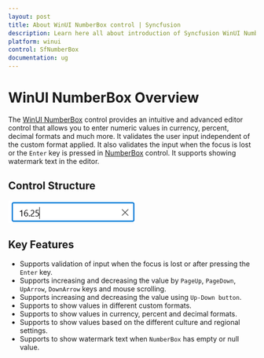```yaml
---
layout: post
title: About WinUI NumberBox control | Syncfusion
description: Learn here all about introduction of Syncfusion WinUI NumberBox (SfNumberBox) control, its features, and more.
platform: winui
control: SfNumberBox
documentation: ug
---
```


# WinUI NumberBox Overview

The [WinUI NumberBox](https://www.syncfusion.com/winui-controls/numberbox) control provides an intuitive and advanced editor control that allows you to enter numeric values in currency, percent, decimal formats and much more. It validates the user input independent of the custom format applied. It also validates the input when the focus is lost or the `Enter` key is pressed in [NumberBox](https://help.syncfusion.com/cr/winui/Syncfusion.UI.Xaml.Editors.SfNumberBox) control. It supports showing watermark text in the editor.

## Control Structure

![WinUI NumberBox structure](Overview_images/overview_img.png)

## Key Features

* Supports validation of input when the focus is lost or after pressing the `Enter` key.
* Supports increasing and decreasing the value by `PageUp`, `PageDown`, `UpArrow`, `DownArrow` keys and mouse scrolling.
* Supports increasing and decreasing the value using `Up-Down button`.
* Supports to show values in different custom formats.
* Supports to show values in currency, percent and decimal formats.
* Supports to show values based on the different culture and regional settings.
* Supports to show watermark text when `NumberBox` has empty or null value.
